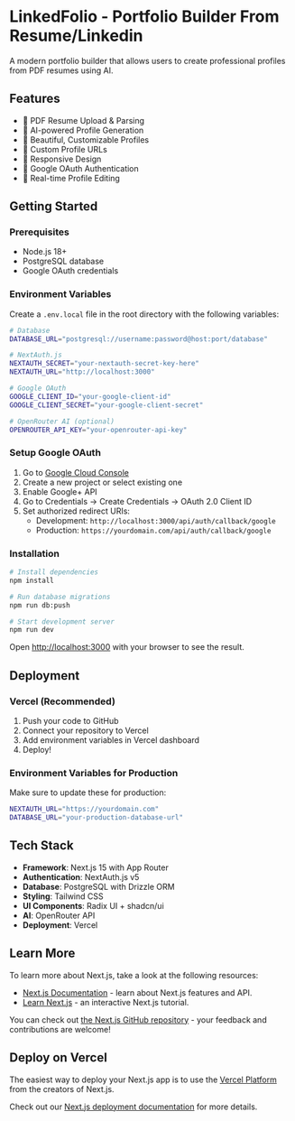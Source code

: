 # LinkedFolio - Portfolio Builder From Resume/Linkedin

A modern portfolio builder that allows users to create professional profiles from PDF resumes using AI.

## Features

- 📄 PDF Resume Upload & Parsing
- 🤖 AI-powered Profile Generation
- 🎨 Beautiful, Customizable Profiles
- 🔗 Custom Profile URLs
- 📱 Responsive Design
- 🔐 Google OAuth Authentication
- 🚀 Real-time Profile Editing

## Getting Started

### Prerequisites

- Node.js 18+
- PostgreSQL database
- Google OAuth credentials

### Environment Variables

Create a `.env.local` file in the root directory with the following variables:

```bash
# Database
DATABASE_URL="postgresql://username:password@host:port/database"

# NextAuth.js
NEXTAUTH_SECRET="your-nextauth-secret-key-here"
NEXTAUTH_URL="http://localhost:3000"

# Google OAuth
GOOGLE_CLIENT_ID="your-google-client-id"
GOOGLE_CLIENT_SECRET="your-google-client-secret"

# OpenRouter AI (optional)
OPENROUTER_API_KEY="your-openrouter-api-key"
```

### Setup Google OAuth

1. Go to [Google Cloud Console](https://console.cloud.google.com/)
2. Create a new project or select existing one
3. Enable Google+ API
4. Go to Credentials → Create Credentials → OAuth 2.0 Client ID
5. Set authorized redirect URIs:
   - Development: `http://localhost:3000/api/auth/callback/google`
   - Production: `https://yourdomain.com/api/auth/callback/google`

### Installation

```bash
# Install dependencies
npm install

# Run database migrations
npm run db:push

# Start development server
npm run dev
```

Open [http://localhost:3000](http://localhost:3000) with your browser to see the result.

## Deployment

### Vercel (Recommended)

1. Push your code to GitHub
2. Connect your repository to Vercel
3. Add environment variables in Vercel dashboard
4. Deploy!

### Environment Variables for Production

Make sure to update these for production:

```bash
NEXTAUTH_URL="https://yourdomain.com"
DATABASE_URL="your-production-database-url"
```

## Tech Stack

- **Framework**: Next.js 15 with App Router
- **Authentication**: NextAuth.js v5
- **Database**: PostgreSQL with Drizzle ORM
- **Styling**: Tailwind CSS
- **UI Components**: Radix UI + shadcn/ui
- **AI**: OpenRouter API
- **Deployment**: Vercel

## Learn More

To learn more about Next.js, take a look at the following resources:

- [Next.js Documentation](https://nextjs.org/docs) - learn about Next.js features and API.
- [Learn Next.js](https://nextjs.org/learn) - an interactive Next.js tutorial.

You can check out [the Next.js GitHub repository](https://github.com/vercel/next.js) - your feedback and contributions are welcome!

## Deploy on Vercel

The easiest way to deploy your Next.js app is to use the [Vercel Platform](https://vercel.com/new?utm_medium=default-template&filter=next.js&utm_source=create-next-app&utm_campaign=create-next-app-readme) from the creators of Next.js.

Check out our [Next.js deployment documentation](https://nextjs.org/docs/app/building-your-application/deploying) for more details.
